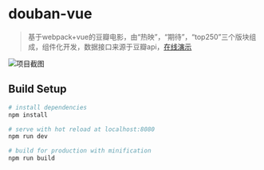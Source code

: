 # douban-vue

> 基于webpack+vue的豆瓣电影，由“热映”，“期待”，“top250”三个版块组成，组件化开发，数据接口来源于豆瓣api，[在线演示](http://arthas.com.cn/douban-vue/#!/in_theaters)

![项目截图](http://arthas.com.cn/images/douban1212.png)

## Build Setup

``` bash
# install dependencies
npm install

# serve with hot reload at localhost:8080
npm run dev

# build for production with minification
npm run build

```

